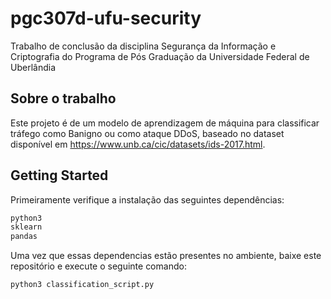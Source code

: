 # pgc307d-ufu-security
Trabalho de conclusão da disciplina Segurança da Informação e Criptografia do Programa de Pós Graduação da Universidade Federal de Uberlândia

## Sobre o trabalho
Este projeto é de um modelo de aprendizagem de máquina para classificar tráfego como Banigno ou como ataque DDoS, baseado no dataset disponível em https://www.unb.ca/cic/datasets/ids-2017.html.

## Getting Started
Primeiramente verifique a instalação das seguintes dependências:
```bash
python3
sklearn
pandas
```

Uma vez que essas dependencias estão presentes no ambiente, baixe este repositório e execute o seguinte comando:
```bash
python3 classification_script.py
```